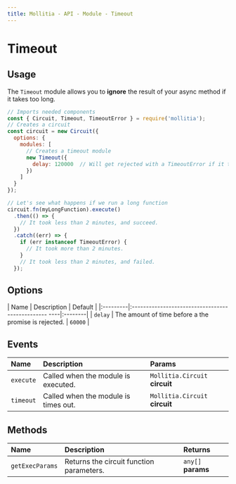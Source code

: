 ```yaml
---
title: Mollitia - API - Module - Timeout
---
```

# Timeout

<pg-timeout></pg-timeout>

## Usage

The `Timeout` module allows you to **ignore** the result of your async method if it takes too long.

``` javascript
// Imports needed components
const { Circuit, Timeout, TimeoutError } = require('mollitia');
// Creates a circuit
const circuit = new Circuit({
  options: {
    modules: [
      // Creates a timeout module
      new Timeout({
        delay: 120000  // Will get rejected with a TimeoutError if it takes more than 2 minutes
      })
    ]
  }
});

// Let's see what happens if we run a long function
circuit.fn(myLongFunction).execute()
  .then(() => {
    // It took less than 2 minutes, and succeed.
  })
  .catch((err) => {
    if (err instanceof TimeoutError) {
      // It took more than 2 minutes.
    }
    // It took less than 2 minutes, and failed.
  });
```

## Options

| Name     | Description                                          | Default |
|:---------|:------------------------------------------------ ----|:--------|
| `delay`  | The amount of time before a the promise is rejected. | `60000` |

## Events

| Name       | Description                          | Params                         |
|:-----------|:-------------------------------------|:-------------------------------|
| `execute`  | Called when the module is executed.  | `Mollitia.Circuit` **circuit** |
| `timeout`  | Called when the module is times out. | `Mollitia.Circuit` **circuit** |

## Methods

| Name       | Description                          | Returns                         |
|:-----------|:-------------------------------------|:-------------------------------|
| `getExecParams`  | Returns the circuit function parameters.  | `any[]` **params** |

